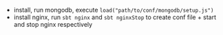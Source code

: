 - install, run mongodb, execute `load("path/to/conf/mongodb/setup.js")`
- install nginx, run `sbt nginx` and `sbt nginxStop` to create conf file + start and stop nginx respectively